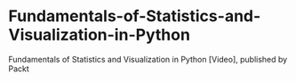 # Fundamentals-of-Statistics-and-Visualization-in-Python
Fundamentals of Statistics and Visualization in Python [Video], published by Packt
